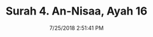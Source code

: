 ---
title       : "Surah 4. An-Nisaa, Ayah 16"
date        : 7/25/2018 2:51:41 PM
draft       : false
type        : "quran"
layout      : "compare"
BookCode    : "CMP"
SurahNumber : "4"
AyahNumber  : "16"
TotalAyah   : "176"
---